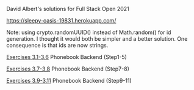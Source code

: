 David Albert's solutions for Full Stack Open 2021

https://sleepy-oasis-19831.herokuapp.com/

Note: using crypto.randomUUID() instead of Math.random() for id generation. I thought it would both be simpler and a better solution. One consequence is that ids are now strings.

[Exercises 3.1-3.6](https://fullstackopen.com/en/part3/node_js_and_express#exercises-3-1-3-6) Phonebook Backend (Step1-5)

[Exercises 3.7-3.8](https://fullstackopen.com/en/part3/node_js_and_express#exercises-3-7-3-8) Phonebook Backend (Step7-8)

[Exercises 3.9-3.11](https://fullstackopen.com/en/part3/deploying_app_to_internet#exercises-3-9-3-11) Phonebook Backend (Step9-11)